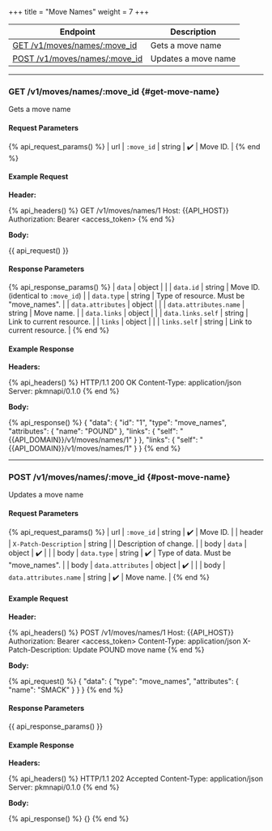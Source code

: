 +++
title = "Move Names"
weight = 7
+++

| Endpoint                                         | Description         |
|--------------------------------------------------|---------------------|
| [GET /v1/moves/names/:move_id](#get-move-name)   | Gets a move name    |
| [POST /v1/moves/names/:move_id](#post-move-name) | Updates a move name |

---

### GET /v1/moves/names/:move_id {#get-move-name}

Gets a move name

#### Request Parameters

{% api_request_params() %}
| url | `:move_id` | string | ✔️ | Move ID. |
{% end %}

#### Example Request

**Header:**

{% api_headers() %}
GET /v1/moves/names/1
Host: {{API_HOST}}
Authorization: Bearer <access_token>
{% end %}

**Body:**

{{ api_request() }}

#### Response Parameters

{% api_response_params() %}
| `data`                 | object |                                         |
| `data.id`              | string | Move ID. (identical to `:move_id`)      |
| `data.type`            | string | Type of resource. Must be "move_names". |
| `data.attributes`      | object |                                         |
| `data.attributes.name` | string | Move name.                              |
| `data.links`           | object |                                         |
| `data.links.self`      | string | Link to current resource.               |
| `links`                | object |                                         |
| `links.self`           | string | Link to current resource.               |
{% end %}

#### Example Response

**Headers:**

{% api_headers() %}
HTTP/1.1 200 OK
Content-Type: application/json
Server: pkmnapi/0.1.0
{% end %}

**Body:**

{% api_response() %}
{
    "data": {
        "id": "1",
        "type": "move_names",
        "attributes": {
            "name": "POUND"
        },
        "links": {
            "self": "{{API_DOMAIN}}/v1/moves/names/1"
        }
    },
    "links": {
        "self": "{{API_DOMAIN}}/v1/moves/names/1"
    }
}
{% end %}

---

### POST /v1/moves/names/:move_id {#post-move-name}

Updates a move name

#### Request Parameters

{% api_request_params() %}
| url    | `:move_id`             | string | ✔️ | Move ID.                            |
| header | `X-Patch-Description`  | string |   | Description of change.              |
| body   | `data`                 | object | ✔️ |                                     |
| body   | `data.type`            | string | ✔️ | Type of data. Must be "move_names". |
| body   | `data.attributes`      | object | ✔️ |                                     |
| body   | `data.attributes.name` | string | ✔️ | Move name.                          |
{% end %}

#### Example Request

**Header:**

{% api_headers() %}
POST /v1/moves/names/1
Host: {{API_HOST}}
Authorization: Bearer <access_token>
Content-Type: application/json
X-Patch-Description: Update POUND move name
{% end %}

**Body:**

{% api_request() %}
{
    "data": {
        "type": "move_names",
        "attributes": {
            "name": "SMACK"
        }
    }
}
{% end %}

#### Response Parameters

{{ api_response_params() }}

#### Example Response

**Headers:**

{% api_headers() %}
HTTP/1.1 202 Accepted
Content-Type: application/json
Server: pkmnapi/0.1.0
{% end %}

**Body:**

{% api_response() %}
{}
{% end %}
